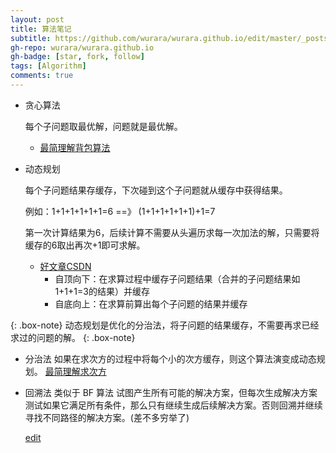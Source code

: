 ```yaml
---
layout: post
title: 算法笔记
subtitle: https://github.com/wurara/wurara.github.io/edit/master/_posts/2022-12-30-Algorithm.md
gh-repo: wurara/wurara.github.io
gh-badge: [star, fork, follow]
tags: [Algorithm]
comments: true
---
```


- 贪心算法

  每个子问题取最优解，问题就是最优解。
  - [最简理解背包算法](https://github.com/trekhleb/javascript-algorithms/tree/master/src/algorithms/sets/knapsack-problem)
  
- 动态规划

  每个子问题结果存缓存，下次碰到这个子问题就从缓存中获得结果。
  
  例如：1+1+1+1+1+1=6 ==》 (1+1+1+1+1+1)+1=7
  
  第一次计算结果为6，后续计算不需要从头遍历求每一次加法的解，只需要将缓存的6取出再次+1即可求解。
  
  - [好文章CSDN](https://blog.csdn.net/u013309870/article/details/75193592)
    - 自顶向下：在求算过程中缓存子问题结果（合并的子问题结果如1+1+1=3的结果）并缓存
    - 自底向上：在求算前算出每个子问题的结果并缓存
 
 {: .box-note} 
 动态规划是优化的分治法，将子问题的结果缓存，不需要再求已经求过的问题的解。
 {: .box-note} 
 
- 分治法
  如果在求次方的过程中将每个小的次方缓存，则这个算法演变成动态规划。
  [最简理解求次方](https://github.com/trekhleb/javascript-algorithms/tree/master/src/algorithms/math/fast-powering)
- 回溯法
类似于 BF 算法 试图产生所有可能的解决方案，但每次生成解决方案测试如果它满足所有条件，那么只有继续生成后续解决方案。否则回溯并继续寻找不同路径的解决方案。(差不多穷举了)  

  [edit](https://github.com/wurara/wurara.github.io/edit/master/_posts/2022-12-30-Algorithm.md)
